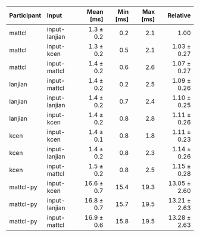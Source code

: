 | Participant | Input | Mean [ms] | Min [ms] | Max [ms] | Relative |
|:---|:---|---:|---:|---:|---:|
| mattcl | input-lanjian | 1.3 ± 0.2 | 0.2 | 2.1 | 1.00 |
| mattcl | input-kcen | 1.3 ± 0.2 | 0.5 | 2.1 | 1.03 ± 0.27 |
| mattcl | input-mattcl | 1.4 ± 0.2 | 0.6 | 2.6 | 1.07 ± 0.27 |
| lanjian | input-mattcl | 1.4 ± 0.2 | 0.2 | 2.5 | 1.09 ± 0.26 |
| lanjian | input-lanjian | 1.4 ± 0.2 | 0.7 | 2.4 | 1.10 ± 0.25 |
| lanjian | input-kcen | 1.4 ± 0.2 | 0.8 | 2.8 | 1.11 ± 0.26 |
| kcen | input-kcen | 1.4 ± 0.1 | 0.8 | 1.8 | 1.11 ± 0.23 |
| kcen | input-lanjian | 1.4 ± 0.2 | 0.8 | 2.3 | 1.14 ± 0.26 |
| kcen | input-mattcl | 1.5 ± 0.2 | 0.8 | 2.5 | 1.15 ± 0.28 |
| mattcl-py | input-kcen | 16.6 ± 0.7 | 15.4 | 19.3 | 13.05 ± 2.60 |
| mattcl-py | input-lanjian | 16.8 ± 0.7 | 15.7 | 19.5 | 13.21 ± 2.63 |
| mattcl-py | input-mattcl | 16.9 ± 0.6 | 15.8 | 19.5 | 13.28 ± 2.63 |
